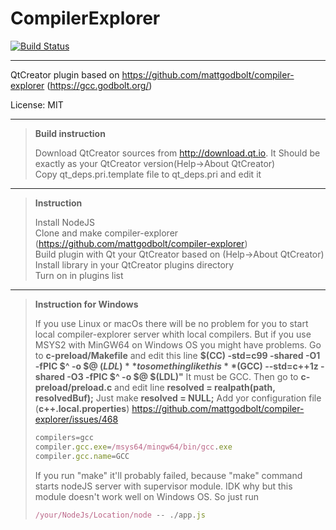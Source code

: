 # CompilerExplorer

[![Build Status](https://travis-ci.org/dobokirisame/CompilerExplorer.svg?branch=master)](https://travis-ci.org/dobokirisame/CompilerExplorer)

----------
QtCreator plugin based on  https://github.com/mattgodbolt/compiler-explorer (https://gcc.godbolt.org/)

License: MIT




----------
> **Build instruction**
>
>Download QtCreator sources from http://download.qt.io. It Should be exactly as your QtCreator version(Help->About QtCreator)  
>Copy qt_deps.pri.template file to qt_deps.pri and edit it  
>

----------
> **Instruction**
>
>Install NodeJS  
>Clone and make compiler-explorer (https://github.com/mattgodbolt/compiler-explorer)  
>Build plugin with Qt your QtCreator based on (Help->About QtCreator)  
>Install library in your QtCreator plugins directory  
>Turn on in plugins list  
>

----------
> **Instruction for Windows**
>
>If you use Linux or macOs there will be no problem for you to start local compiler-explorer server whith local compilers. 
>But if you use MSYS2 with MinGW64 on Windows OS you might have problems. 
>Go to **c-preload/Makefile** and edit this line **$(CC) -std=c99 -shared -O1 -fPIC $^ -o $@ $(LDL)** to something like this **$(GCC) --std=c++1z -shared -O3 -fPIC $^ -o $@ $(LDL)"** 
>It must be GCC. 
>Then go to **c-preload/preload.c** and edit line **resolved = realpath(path, resolvedBuf);** Just make **resolved =  NULL;** 
>Add yor configuration file (**c++.local.properties**)  https://github.com/mattgodbolt/compiler-explorer/issues/468 
> ```javascript  
>compilers=gcc 
>compiler.gcc.exe=/msys64/mingw64/bin/gcc.exe 
>compiler.gcc.name=GCC 
>``` 
>If you run "make" it'll probably failed, because "make" command starts nodeJS server with supervisor module. IDK why but this module doesn't work well on Windows OS.
>So just run 
> ```javascript  
>/your/NodeJs/Location/node -- ./app.js 
>``` 
>
